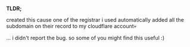 **TLDR;**

created this cause one of the registrar i used automatically added all the subdomain on their record to my cloudflare account💀

...
i didn't report the bug. so some of you might find this useful :)
